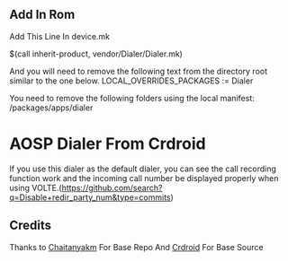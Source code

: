 ## Add In Rom

Add This Line In device.mk

$(call inherit-product, vendor/Dialer/Dialer.mk)

And you will need to remove the following text from the directory root similar to the one below.
LOCAL_OVERRIDES_PACKAGES := Dialer

You need to remove the following folders using the local manifest:
/packages/apps/dialer

# AOSP Dialer From Crdroid
If you use this dialer as the default dialer, you can see the call recording function work and the incoming call number be displayed properly when using VOLTE.(https://github.com/search?q=Disable+redir_party_num&type=commits)

## Credits

Thanks to [Chaitanyakm](https://github.com/Chaitanyakm/vendor_bcr) For Base Repo And [Crdroid](https://github.com/crdroidandroid) For Base Source
